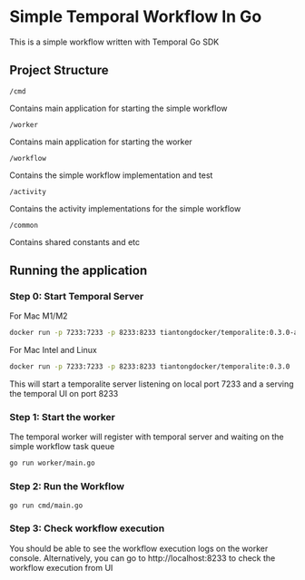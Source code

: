 # Simple Temporal Workflow In Go

This is a simple workflow written with Temporal Go SDK

## Project Structure
`/cmd`

Contains main application for starting the simple workflow

`/worker`

Contains main application for starting the worker

`/workflow`

Contains the simple workflow implementation and test

`/activity`

Contains the activity implementations for the simple workflow

`/common`

Contains shared constants and etc


## Running the application

### Step 0: Start Temporal Server
For Mac M1/M2
```bash
docker run -p 7233:7233 -p 8233:8233 tiantongdocker/temporalite:0.3.0-arm64
```
For Mac Intel and Linux
```bash
docker run -p 7233:7233 -p 8233:8233 tiantongdocker/temporalite:0.3.0
```
This will start a temporalite server listening on local port 7233 and a serving the temporal UI on port 8233

### Step 1: Start the worker

The temporal worker will register with temporal server and waiting on the simple workflow task queue

```bash
go run worker/main.go
```

### Step 2: Run the Workflow

```bash
go run cmd/main.go
```

### Step 3: Check workflow execution

You should be able to see the workflow execution logs on the worker console. 
Alternatively, you can go to http://localhost:8233 to check the workflow execution from UI
